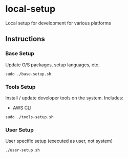 # local-setup
Local setup for development for various platforms

## Instructions

### Base Setup
Update O/S packages, setup languages, etc.
```
sudo ./base-setup.sh
```

### Tools Setup
Install / update developer tools on the system.  Includes:
* AWS CLI
```
sudo ./tools-setup.sh
```

### User Setup
User specific setup (executed as user,  not system)
```
./user-setup.sh
```
